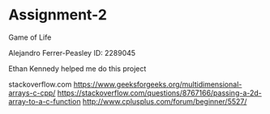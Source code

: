 # Assignment-2
Game of Life

Alejandro Ferrer-Peasley
ID: 2289045

Ethan Kennedy helped me do this project
 
  stackoverflow.com 
  https://www.geeksforgeeks.org/multidimensional-arrays-c-cpp/
  https://stackoverflow.com/questions/8767166/passing-a-2d-array-to-a-c-function
  http://www.cplusplus.com/forum/beginner/5527/
  
  



